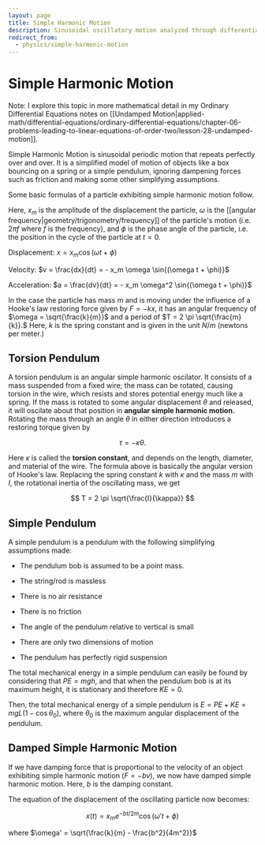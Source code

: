 ```yaml
---
layout: page
title: Simple Harmonic Motion
description: Sinusoidal oscillatory motion analyzed through differential equations, covering springs, pendulums, and damped systems with trigonometric solutions.
redirect_from:
  - physics/simple-harmonic-motion
---
```


# Simple Harmonic Motion

Note: I explore this topic in more mathematical detail in my Ordinary Differential Equations notes on [[Undamped Motion|applied-math/differential-equations/ordinary-differential-equations/chapter-06-problems-leading-to-linear-equations-of-order-two/lesson-28-undamped-motion]].

Simple Harmonic Motion is sinusoidal periodic motion that repeats perfectly over and over. It is a simplified model of motion of objects like a box bouncing on a spring or a simple pendulum, ignoring dampening forces such as friction and making some other simplifying assumptions.

Some basic formulas of a particle exhibiting simple harmonic motion follow.

Here, $x_m$ is the amplitude of the displacement the particle, $\omega$ is the [[angular frequency|geometry/trigonometry/frequency]] of the particle's motion (i.e. $2 \pi f$ where $f$ is the frequency), and $\phi$ is the phase angle of the particle, i.e. the position in the cycle of the particle at $t = 0$. 

Displacement: $x = x_m \cos{(\omega t + \phi)}$

Velocity: $v = \frac{dx}{dt} = - x_m \omega \sin{(\omega t + \phi)}$

Acceleration: $a = \frac{dv}{dt} = - x_m \omega^2 \sin{(\omega t + \phi)}$

In the case the particle has mass $m$ and is moving under the influence of a Hooke's law restoring force given by $F = -kx$, it has an angular frequency of $\omega = \sqrt{\frac{k}{m}}$ and a period of $T = 2 \pi \sqrt{\frac{m}{k}}.$ Here, $k$ is the spring constant and is given in the unit $N/m$ (newtons per meter.)

## Torsion Pendulum

A torsion pendulum is an angular simple harmonic oscilator. It consists of a mass suspended from a fixed wire; the mass can be rotated, causing torsion in the wire, which resists and stores potential energy much like a spring. If the mass is rotated to some angular displacement $\theta$ and released, it will oscilate about that position in **angular simple harmonic motion.** Rotating the mass through an angle $\theta$ in either direction introduces a restoring torque given by

$$ \tau = - \kappa \theta. $$

Here $\kappa$ is called the **torsion constant**, and depends on the length, diameter, and material of the wire. The formula above is basically the angular version of Hooke's law. Replacing the spring constant $k$ with $\kappa$ and the mass $m$ with $I$, the rotational inertia of the oscillating mass, we get

$$ T = 2 \pi \sqrt{\frac{I}{\kappa}} $$

## Simple Pendulum

A simple pendulum is a pendulum with the following simplifying assumptions made:

* The pendulum bob is assumed to be a point mass.

* The string/rod is massless

* There is no air resistance

* There is no friction

* The angle of the pendulum relative to vertical is small

* There are only two dimensions of motion

* The pendulum has perfectly rigid suspension

The total mechanical energy in a simple pendulum can easily be found by considering that $PE = mgh$, and that when the pendulum bob is at its maximum height, it is stationary and therefore $KE = 0$.

Then, the total mechanical energy of a simple pendulum is $E = PE + KE = mgL(1-\cos{\theta_0})$, where $\theta_0$ is the maximum angular displacement of the pendulum.

## Damped Simple Harmonic Motion

If we have damping force that is proportional to the velocity of an object exhibiting simple harmonic motion ($F = -bv$), we now have damped simple harmonic motion. Here, $b$ is the damping constant.

The equation of the displacement of the oscillating particle now becomes:

$$ x(t) = x_m e^{-bt/2m} \cos{(\omega't + \phi)} $$

where $\omega' = \sqrt{\frac{k}{m} - \frac{b^2}{4m^2}}$
